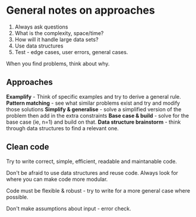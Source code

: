 # General notes on approaches

1. Always ask questions
2. What is the complexity, space/time?
3. How will it handle large data sets?
4. Use data structures
5. Test - edge cases, user errors, general cases.

When you find problems, think about why.

## Approaches

**Examplify** - Think of specific examples and try to derive a general rule.
**Pattern matching** - see what similar problems exist and try and modify those solutions
**Simplify & generalise** - solve a simplified version of the problem then add in the extra constraints
**Base case & build** - solve for the base case (ie, n=1) and build on that.
**Data structure brainstorm** - think through data structures to find a relevant one.

## Clean code

Try to write correct, simple, efficient, readable and maintanable code.

Don't be afraid to use data structures and reuse code. Always look for where you can make code more modular.

Code must be flexible & robust - try to write for a more general case where possible.

Don't make assumptions about input - error check.